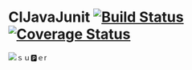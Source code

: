  # CIJavaJunit [![Build Status](https://travis-ci.org/sCreami/CIJavaJunit.svg?branch=master)](https://travis-ci.org/sCreami/CIJavaJunit) [![Coverage Status](https://coveralls.io/repos/github/sCreami/CIJavaJunit/badge.svg?branch=master)](https://coveralls.io/github/sCreami/CIJavaJunit?branch=master)

![ｓｕ🅿️ｅr](https://i.imgur.com/wJ8vlSn.png)
